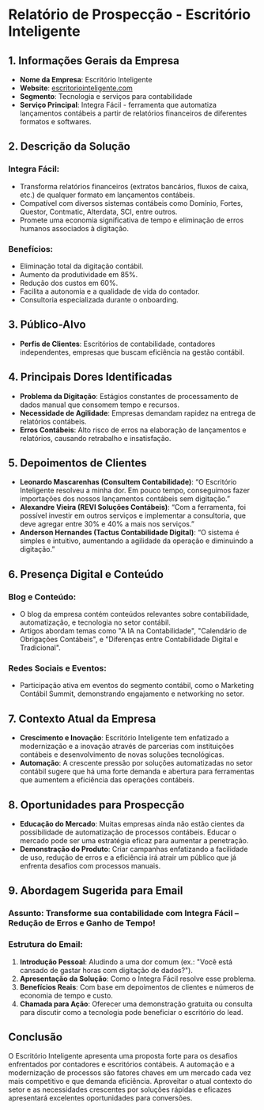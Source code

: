 # Relatório de Prospecção - Escritório Inteligente

## 1. Informações Gerais da Empresa
- **Nome da Empresa**: Escritório Inteligente
- **Website**: [escritoriointeligente.com](https://escritoriointeligente.com)
- **Segmento**: Tecnologia e serviços para contabilidade
- **Serviço Principal**: Integra Fácil - ferramenta que automatiza lançamentos contábeis a partir de relatórios financeiros de diferentes formatos e softwares.

## 2. Descrição da Solução
### Integra Fácil:
- Transforma relatórios financeiros (extratos bancários, fluxos de caixa, etc.) de qualquer formato em lançamentos contábeis.
- Compatível com diversos sistemas contábeis como Domínio, Fortes, Questor, Contmatic, Alterdata, SCI, entre outros.
- Promete uma economia significativa de tempo e eliminação de erros humanos associados à digitação.

### Benefícios:
- Eliminação total da digitação contábil.
- Aumento da produtividade em 85%.
- Redução dos custos em 60%.
- Facilita a autonomia e a qualidade de vida do contador.
- Consultoria especializada durante o onboarding.

## 3. Público-Alvo
- **Perfis de Clientes**: Escritórios de contabilidade, contadores independentes, empresas que buscam eficiência na gestão contábil.

## 4. Principais Dores Identificadas
- **Problema da Digitação**: Estágios constantes de processamento de dados manual que consomem tempo e recursos.
- **Necessidade de Agilidade**: Empresas demandam rapidez na entrega de relatórios contábeis.
- **Erros Contábeis**: Alto risco de erros na elaboração de lançamentos e relatórios, causando retrabalho e insatisfação.

## 5. Depoimentos de Clientes
- **Leonardo Mascarenhas (Consultem Contabilidade)**: “O Escritório Inteligente resolveu a minha dor. Em pouco tempo, conseguimos fazer importações dos nossos lançamentos contábeis sem digitação.”
- **Alexandre Vieira (REVI Soluções Contábeis)**: “Com a ferramenta, foi possível investir em outros serviços e implementar a consultoria, que deve agregar entre 30% e 40% a mais nos serviços.”
- **Anderson Hernandes (Tactus Contabilidade Digital)**: “O sistema é simples e intuitivo, aumentando a agilidade da operação e diminuindo a digitação.”

## 6. Presença Digital e Conteúdo
### Blog e Conteúdo:
- O blog da empresa contém conteúdos relevantes sobre contabilidade, automatização, e tecnologia no setor contábil.
- Artigos abordam temas como "A IA na Contabilidade", "Calendário de Obrigações Contábeis", e "Diferenças entre Contabilidade Digital e Tradicional".

### Redes Sociais e Eventos:
- Participação ativa em eventos do segmento contábil, como o Marketing Contábil Summit, demonstrando engajamento e networking no setor.

## 7. Contexto Atual da Empresa
- **Crescimento e Inovação**: Escritório Inteligente tem enfatizado a modernização e a inovação através de parcerias com instituições contábeis e desenvolvimento de novas soluções tecnológicas.
- **Automação**: A crescente pressão por soluções automatizadas no setor contábil sugere que há uma forte demanda e abertura para ferramentas que aumentem a eficiência das operações contábeis.

## 8. Oportunidades para Prospecção
- **Educação do Mercado**: Muitas empresas ainda não estão cientes da possibilidade de automatização de processos contábeis. Educar o mercado pode ser uma estratégia eficaz para aumentar a penetração.
- **Demonstração do Produto**: Criar campanhas enfatizando a facilidade de uso, redução de erros e a eficiência irá atrair um público que já enfrenta desafios com processos manuais.

## 9. Abordagem Sugerida para Email
### Assunto: Transforme sua contabilidade com Integra Fácil – Redução de Erros e Ganho de Tempo!

### Estrutura do Email:
1. **Introdução Pessoal**: Aludindo a uma dor comum (ex.: "Você está cansado de gastar horas com digitação de dados?").
2. **Apresentação da Solução**: Como o Integra Fácil resolve esse problema.
3. **Benefícios Reais**: Com base em depoimentos de clientes e números de economia de tempo e custo.
4. **Chamada para Ação**: Oferecer uma demonstração gratuita ou consulta para discutir como a tecnologia pode beneficiar o escritório do lead.

## Conclusão
O Escritório Inteligente apresenta uma proposta forte para os desafios enfrentados por contadores e escritórios contábeis. A automação e a modernização de processos são fatores chaves em um mercado cada vez mais competitivo e que demanda eficiência. Aproveitar o atual contexto do setor e as necessidades crescentes por soluções rápidas e eficazes apresentará excelentes oportunidades para conversões.